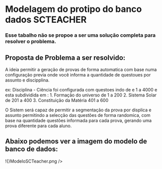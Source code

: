 # Modelagem do protipo do banco dados SCTEACHER

### Esse tabalho não se propoe a ser uma solução completa para resolver o problema.

## Proposta de Problema a ser resolvido:

A ideia permitir a geração de provas de forma automatica com base numa configuração previa 
onde você informa a quantidade de questoues por assunto e discipplina.

ex: Disciplina - Ciência foi configurada com questoes  indo de e 1 a 4000 e esta subdividida em :
	1. Formação do universo de 1 a 200
	2. Sistema Solar de  201 a 400
	3. Constituição da Matéria 401 a 600

O Sistem será capaz de permitir a segmentação da prova por displica e assunto permitindo 
a selecção das questões de forma randomica, com base na quantidade questões informada para cada prova, gerando uma prova diferente para cada aluno.

## Abaixo podemos ver a imagem do modelo de banco de dados:

!{}ModeloSCTeacher.png />
